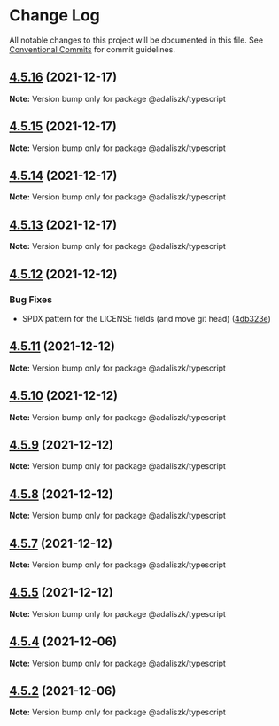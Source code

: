 # Change Log

All notable changes to this project will be documented in this file.
See [Conventional Commits](https://conventionalcommits.org) for commit guidelines.

## [4.5.16](https://github.com/adaliszk/node-toolbox/compare/@adaliszk/typescript@4.5.15...@adaliszk/typescript@4.5.16) (2021-12-17)

**Note:** Version bump only for package @adaliszk/typescript





## [4.5.15](https://github.com/adaliszk/node-toolbox/compare/@adaliszk/typescript@4.5.14...@adaliszk/typescript@4.5.15) (2021-12-17)

**Note:** Version bump only for package @adaliszk/typescript





## [4.5.14](https://github.com/adaliszk/node-toolbox/compare/@adaliszk/typescript@4.5.13...@adaliszk/typescript@4.5.14) (2021-12-17)

**Note:** Version bump only for package @adaliszk/typescript





## [4.5.13](https://github.com/adaliszk/node-toolbox/compare/@adaliszk/typescript@4.5.12...@adaliszk/typescript@4.5.13) (2021-12-17)

**Note:** Version bump only for package @adaliszk/typescript





## [4.5.12](https://github.com/adaliszk/node-toolbox/compare/@adaliszk/typescript@4.5.11...@adaliszk/typescript@4.5.12) (2021-12-12)


### Bug Fixes

* SPDX pattern for the LICENSE fields (and move git head) ([4db323e](https://github.com/adaliszk/node-toolbox/commit/4db323e0cb18a4132e3f0d55b8d8ee85527dae3a))





## [4.5.11](https://github.com/adaliszk/node-toolbox/compare/@adaliszk/typescript@4.5.10...@adaliszk/typescript@4.5.11) (2021-12-12)

**Note:** Version bump only for package @adaliszk/typescript





## [4.5.10](https://github.com/adaliszk/node-toolbox/compare/@adaliszk/typescript@4.5.9...@adaliszk/typescript@4.5.10) (2021-12-12)

**Note:** Version bump only for package @adaliszk/typescript





## [4.5.9](https://github.com/adaliszk/node-toolbox/compare/@adaliszk/typescript@4.5.8...@adaliszk/typescript@4.5.9) (2021-12-12)

**Note:** Version bump only for package @adaliszk/typescript





## [4.5.8](https://github.com/adaliszk/node-toolbox/compare/@adaliszk/typescript@4.5.7...@adaliszk/typescript@4.5.8) (2021-12-12)

**Note:** Version bump only for package @adaliszk/typescript





## [4.5.7](https://github.com/adaliszk/node-toolbox/compare/@adaliszk/typescript@4.5.1...@adaliszk/typescript@4.5.7) (2021-12-12)

**Note:** Version bump only for package @adaliszk/typescript





## [4.5.5](https://github.com/adaliszk/node-toolbox/compare/@adaliszk/typescript@4.5.1...@adaliszk/typescript@4.5.5) (2021-12-12)

**Note:** Version bump only for package @adaliszk/typescript





## [4.5.4](https://github.com/adaliszk/node-toolbox/compare/@adaliszk/typescript@4.5.1...@adaliszk/typescript@4.5.4) (2021-12-06)

**Note:** Version bump only for package @adaliszk/typescript





## [4.5.2](https://github.com/adaliszk/node-toolbox/compare/@adaliszk/typescript@4.5.1...@adaliszk/typescript@4.5.2) (2021-12-06)

**Note:** Version bump only for package @adaliszk/typescript
